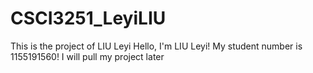 # CSCI3251_LeyiLIU
This is the project of LIU Leyi
Hello, I'm LIU Leyi!
My student number is 1155191560!
I will pull my project later
